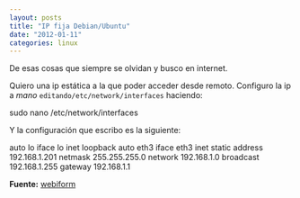 ```yaml
---
layout: posts
title: "IP fija Debian/Ubuntu"
date: "2012-01-11"
categories: linux
---
```


De esas cosas que siempre se olvidan y busco en internet.

Quiero una ip estática a la que poder acceder desde remoto. Configuro la ip a _mano_ `editando/etc/network/interfaces` haciendo:

sudo nano /etc/network/interfaces

Y la configuración que escribo es la siguiente:

auto lo
iface lo inet loopback
auto eth3
iface eth3 inet static
address 192.168.1.201
netmask 255.255.255.0
network 192.168.1.0
broadcast 192.168.1.255
gateway 192.168.1.1

**Fuente:** [webiform](https://webiforme.blogspot.com/2011/07/instalando-xubuntu-1104.html)
